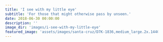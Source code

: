 ```yaml
---
title: 'I see with my little eye'
subtitle: 'For those that might otherwise pass by unseen.'
date: 2018-06-30 00:00:00
description: ''
image_dir: 'images/i-see-with-my-little-eye'
featured_image: 'assets/images/santa-cruz/D7K-1836,medium_large.2x.1440551839.jpg'
---
```

